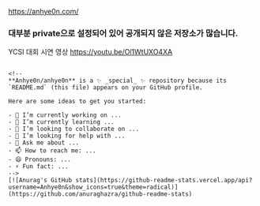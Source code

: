 https://anhye0n.com/

### 대부분 private으로 설정되어 있어 공개되지 않은 저장소가 많습니다.

YCSI 대회 시연 영상
https://youtu.be/Ol1WtUXO4XA
```

<!--
**Anhye0n/anhye0n** is a ✨ _special_ ✨ repository because its `README.md` (this file) appears on your GitHub profile.

Here are some ideas to get you started:

- 🔭 I’m currently working on ...
- 🌱 I’m currently learning ...
- 👯 I’m looking to collaborate on ...
- 🤔 I’m looking for help with ...
- 💬 Ask me about ...
- 📫 How to reach me: ...
- 😄 Pronouns: ...
- ⚡ Fun fact: ...
-->
[![Anurag's GitHub stats](https://github-readme-stats.vercel.app/api?username=Anhye0n&show_icons=true&theme=radical)](https://github.com/anuraghazra/github-readme-stats)
